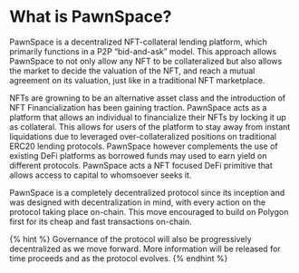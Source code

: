 # What is PawnSpace?

PawnSpace is a decentralized NFT-collateral lending platform, which primarily functions in a P2P “bid-and-ask” model. This approach allows PawnSpace to not only allow any NFT to be collateralized but also allows the market to decide the valuation of the NFT, and reach a mutual agreement on its valuation, just like in a traditional NFT marketplace.

NFTs are growning to be an alternative asset class and the introduction of NFT Financialization has been gaining traction. PawnSpace acts as a platform that allows an individual to financialize their NFTs by locking it up as collateral. This allows for users of the platform to stay away from instant liquidations due to leveraged over-collateralized positions on traditional ERC20 lending protocols. PawnSpace however complements the use of existing DeFi platforms as borrowed funds may used to earn yield on different protocols. PawnSpace acts a NFT focused DeFi primitive that allows access to capital to whomsoever seeks it. 

PawnSpace is a completely decentralized protocol since its inception and was designed with decentralization in mind, with every action on the protocol taking place on-chain. This move encouraged to build on Polygon first for its cheap and fast transactions on-chain. 

{% hint %} Governance of the protocol will also be progressively decentralized as we move forward. More information will be released for time proceeds and as the protocol evolves. {% endhint %}
